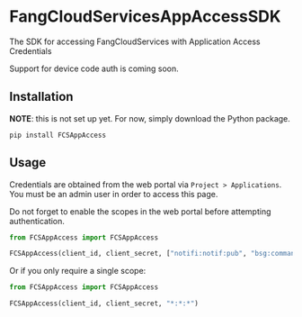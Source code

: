 # FangCloudServicesAppAccessSDK
The SDK for accessing FangCloudServices with Application Access Credentials

Support for device code auth is coming soon.

## Installation
**NOTE**: this is not set up yet. For now, simply download the Python package.
```shell
pip install FCSAppAccess 
```

## Usage
Credentials are obtained from the web portal via `Project > Applications`. You must be an admin user in order to access this page.

Do not forget to enable the scopes in the web portal before attempting authentication.
```python
from FCSAppAccess import FCSAppAccess

FCSAppAccess(client_id, client_secret, ["notifi:notif:pub", "bsg:command:dequeue"])
```

Or if you only require a single scope:
```python
from FCSAppAccess import FCSAppAccess

FCSAppAccess(client_id, client_secret, "*:*:*")
```
